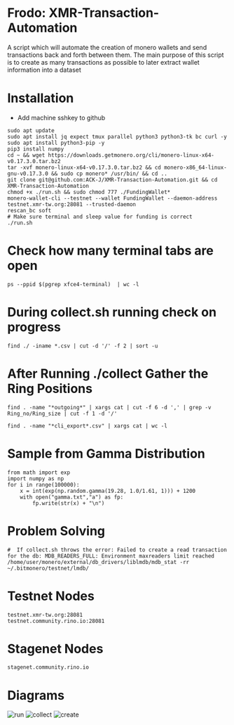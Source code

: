 # Frodo: XMR-Transaction-Automation
A script which will automate the creation of monero wallets and send transactions back and forth between them. The main purpose of this script is to create as many transactions as possible to later extract wallet information into a dataset


# Installation
- Add machine sshkey to github
```
sudo apt update
sudo apt install jq expect tmux parallel python3 python3-tk bc curl -y
sudo apt install python3-pip -y
pip3 install numpy
cd ~ && wget https://downloads.getmonero.org/cli/monero-linux-x64-v0.17.3.0.tar.bz2
tar -xvf monero-linux-x64-v0.17.3.0.tar.bz2 && cd monero-x86_64-linux-gnu-v0.17.3.0 && sudo cp monero* /usr/bin/ && cd ..
git clone git@github.com:ACK-J/XMR-Transaction-Automation.git && cd XMR-Transaction-Automation
chmod +x ./run.sh && sudo chmod 777 ./FundingWallet*
monero-wallet-cli --testnet --wallet FundingWallet --daemon-address testnet.xmr-tw.org:28081 --trusted-daemon
rescan_bc soft
# Make sure terminal and sleep value for funding is correct
./run.sh
```

# Check how many terminal tabs are open
`ps --ppid $(pgrep xfce4-terminal)  | wc -l`

# During collect.sh running check on progress
`find ./ -iname *.csv | cut -d '/' -f 2 | sort -u`

# After Running ./collect Gather the Ring Positions
`find . -name "*outgoing*" | xargs cat | cut -f 6 -d ',' | grep -v Ring_no/Ring_size | cut -f 1 -d '/'`

`find . -name "*cli_export*.csv" | xargs cat | wc -l`

# Sample from Gamma Distribution
```
from math import exp
import numpy as np
for i in range(100000):
	x = int(exp(np.random.gamma(19.28, 1.0/1.61, 1))) + 1200
	with open("gamma.txt","a") as fp:
		fp.write(str(x) + "\n")
```

# Problem Solving
```
#  If collect.sh throws the error: Failed to create a read transaction for the db: MDB_READERS_FULL: Environment maxreaders limit reached
/home/user/monero/external/db_drivers/liblmdb/mdb_stat -rr ~/.bitmonero/testnet/lmdb/
```

# Testnet Nodes
```
testnet.xmr-tw.org:28081
testnet.community.rino.io:28081
```
# Stagenet Nodes
```
stagenet.community.rino.io
```

# Diagrams

![run](https://user-images.githubusercontent.com/60232273/159022433-a8f371fc-2a5d-4d97-a8ec-88aa6eba759f.png)
![collect](https://user-images.githubusercontent.com/60232273/159022449-a2f0506c-7423-4283-82a5-98d54463175e.png)
![create](https://user-images.githubusercontent.com/60232273/159022486-56a2647d-2b2e-42e5-98bb-2fe583cd28e8.png)

